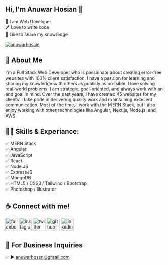 ## Hi, I'm Anuwar Hosian 👋

<p>
👑 I am Web Developer <br> 
🖊️ Love to write code <br> 
🎤 Like to share my knowledge </p>

<p align="left"> <a href="https://twitter.com/anuwarhossn" target="_blank"><img src="https://img.shields.io/twitter/follow/anuwarhossn?logo=twitter&style=for-the-badge" alt="anuwarhosain" /></a> </p>

## 🚀 About Me

I'm a Full Stack Web Developer who is passionate about creating error-free websites with 100% client satisfaction. I have a passion for learning and sharing my knowledge with others as publicly as possible. I love solving real-world problems. I am strategic, goal-oriented, and always work with an end goal in mind. Over the past years, I have created 45 websites for my clients. I take pride in delivering quality work and maintaining excellent communication. Most of the time, I work with the MERN Stack, but I also enjoy working with other technologies like Angular, Next.js, Node.js, and AWS.

## 👨‍💻 Skills & Experiance:

✅ MERN Stack <br>
✅ Angular <br>
✅ JavaScript <br>
✅ React <br>
✅ Node.JS <br>
✅ ExpressJS <br>
✅ MongoDB <br>
✅ HTML5 / CSS3 / Tailwind / Bootstrap <br>
✅ Photoshop / Illustrator <br>

## ☕ Connect with me!

[<img src='https://camo.githubusercontent.com/2d1ffa69dd491ebeca01b2098cf8233dd09950ff5895abccd5b455ca442abc59/68747470733a2f2f696d672e736869656c64732e696f2f62616467652f46616365626f6f6b2d3138373746323f7374796c653d666f722d7468652d6261646765266c6f676f3d66616365626f6f6b266c6f676f436f6c6f723d7768697465' alt='facebook' height='40'>](https://www.facebook.com/anuwarhosain570) [<img src='https://camo.githubusercontent.com/b3d4671768bd0f9b6c8f410a25a96e0c5a4d135208d8910461e986f97e7985ab/68747470733a2f2f696d672e736869656c64732e696f2f62616467652f496e7374616772616d2d4534343035463f7374796c653d666f722d7468652d6261646765266c6f676f3d696e7374616772616d266c6f676f436f6c6f723d7768697465' alt='instagram' height='40'>](https://www.instagram.com/anuwar57040/) [<img src='https://camo.githubusercontent.com/5d03c86f6a75f7cbe80d135d9162fbf6dc46a31253cf30a8e9bb8279b4d574d3/68747470733a2f2f696d672e736869656c64732e696f2f62616467652f547769747465722d3144413146323f7374796c653d666f722d7468652d6261646765266c6f676f3d74776974746572266c6f676f436f6c6f723d7768697465' alt='twitter' height='40'>](https://twitter.com/anuwarhossn) [<img src='https://camo.githubusercontent.com/bd2bd127c104ba5c98bb12c70801b075aee1f040009089510f69554300e7ff41/68747470733a2f2f696d672e736869656c64732e696f2f62616467652f4769742d4630353033323f7374796c653d666f722d7468652d6261646765266c6f676f3d676974266c6f676f436f6c6f723d7768697465' alt='github' height='40'>](https://github.com/Anuwar-Hosain) [<img src='https://camo.githubusercontent.com/a80d00f23720d0bc9f55481cfcd77ab79e141606829cf16ec43f8cacc7741e46/68747470733a2f2f696d672e736869656c64732e696f2f62616467652f4c696e6b6564496e2d3030373742353f7374796c653d666f722d7468652d6261646765266c6f676f3d6c696e6b6564696e266c6f676f436f6c6f723d7768697465' alt='linkedin' height='40'>](https://www.linkedin.com/in/anuwar/)

## 📧 For Business Inquiries

✅ ► anuwarhossn@gmail.com
